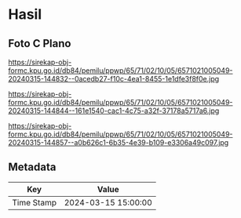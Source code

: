 # Hasil

## Foto C Plano

https://sirekap-obj-formc.kpu.go.id/db84/pemilu/ppwp/65/71/02/10/05/6571021005049-20240315-144832--0acedb27-f10c-4ea1-8455-1e1dfe3f8f0e.jpg

https://sirekap-obj-formc.kpu.go.id/db84/pemilu/ppwp/65/71/02/10/05/6571021005049-20240315-144844--161e1540-cac1-4c75-a32f-37178a5717a6.jpg

https://sirekap-obj-formc.kpu.go.id/db84/pemilu/ppwp/65/71/02/10/05/6571021005049-20240315-144857--a0b626c1-6b35-4e39-b109-e3306a49c097.jpg


## Metadata

| Key        | Value               |
| ---------- | ------------------- |
| Time Stamp | 2024-03-15 15:00:00 |



